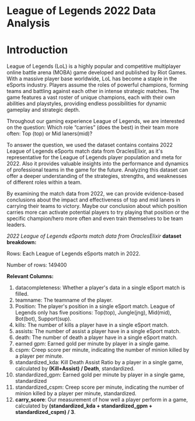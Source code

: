 # League of Legends 2022 Data Analysis

# Introduction
League of Legends (LoL) is a highly popular and competitive multiplayer online battle arena (MOBA) game developed and published by Riot Games. With a massive player base worldwide, LoL has become a staple in the eSports industry. Players assume the roles of powerful champions, forming teams and battling against each other in intense strategic matches. The game features a vast roster of unique champions, each with their own abilities and playstyles, providing endless possibilities for dynamic gameplay and strategic depth. 

Throughout our gaming experience League of Legends, we are interested on the question: Which role “carries” (does the best) in their team more often: Top (top) or Mid laners(mid)? 

To answer the question, we used the dataset contains contains 2022 League of Legends eSports match data from OraclesElixir, as it's representative for the League of Legends player population and meta for 2022. Also it provides valuable insights into the performance and dynamics of professional teams in the game for the future. Analyzing this dataset can offer a deeper understanding of the strategies, strengths, and weaknesses of different roles within a team.

By examining the match data from 2022, we can provide evidence-based conclusions about the impact and effectiveness of top and mid laners in carrying their teams to victory.
Maybe our conclusion about which position carries more can activate potential players to try playing that position or the specific champion/hero more often and even train themselves to be team leaders.


*2022 League of Legends eSports match data from OraclesElixir*
**dataset breakdown:**

Rows: Each League of Legends eSports match in 2022. 

Number of rows: 149400

**Relevant Columns:**
1. datacompleteness: Whether a player's data in a single eSport match is filled. 
2. teamname: The teamname of the player.
3. Position: The player's position in a single eSport match. League of Legends only has five positions: Top(top), Jungle(jng), Mid(mid), Bot(bot), Support(sup).
4. kills: The number of kills a player have in a single eSport match.
5. assists: The number of assist a player have in a single eSport match.
6. death: The number of death a player have in a single eSport match.
7. earned gpm: Earned gold per minute by player in a single game.
8. cspm: Creep score per minute, indicating the number of minion killed by a player per minute.
9. standardized_kda: Kill Death Assist Ratio by a player in a single game, calculated by **(Kill+Assist) / Death**, standardized. 
10. standardized_gpm: Earned gold per minute by player in a single game, standardized
11. standardized_cspm: Creep score per minute, indicating the number of minion killed by a player per minute, standardized. 
12. **carry_score**: Our measurement of how well a player perform in a game, calculated by **(standardized_kda + standardized_gpm + standardized_cspm) / 3**.